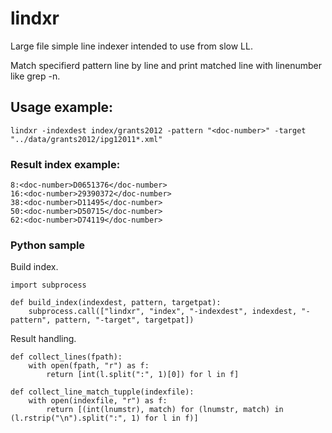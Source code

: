 # lindxr
Large file simple line indexer intended to use from slow LL.

Match specifierd pattern line by line and print matched line with linenumber like grep -n.

## Usage example:

```
lindxr -indexdest index/grants2012 -pattern "<doc-number>" -target "../data/grants2012/ipg12011*.xml"
```

### Result index example:

```
8:<doc-number>D0651376</doc-number>
16:<doc-number>29390372</doc-number>
38:<doc-number>D11495</doc-number>
50:<doc-number>D50715</doc-number>
62:<doc-number>D74119</doc-number>
```

### Python sample

Build index.

```
import subprocess

def build_index(indexdest, pattern, targetpat):
    subprocess.call(["lindxr", "index", "-indexdest", indexdest, "-pattern", pattern, "-target", targetpat])
```

Result handling.

```
def collect_lines(fpath):
    with open(fpath, "r") as f:
        return [int(l.split(":", 1)[0]) for l in f]

def collect_line_match_tupple(indexfile):
    with open(indexfile, "r") as f:
        return [(int(lnumstr), match) for (lnumstr, match) in (l.rstrip("\n").split(":", 1) for l in f)]
```






